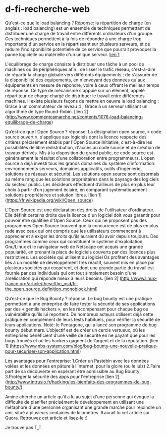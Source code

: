 # d-fi-recherche-web
Qu'est-ce que le load balancing ?
Réponse: la répartition de charge (en anglais : load balancing) est un ensemble de techniques permettant de distribuer une charge de travail entre différents ordinateurs d'un groupe. Ces techniques permettent à la fois de répondre à une charge trop importante d'un service en la répartissant sur plusieurs serveurs, et de réduire l'indisponibilité potentielle de ce service que pourrait provoquer la panne logicielle ou matérielle d'un unique serveur.
[lien 1](https://fr.wikipedia.org/wiki/R%C3%A9partition_de_charge) 

L'équilibrage de charge consiste à distribuer une tâche à un pool de machines ou de périphériques afin :
de lisser le trafic réseau, c'est-à-dire de répartir la charge globale vers différents équipements ;
de s'assurer de la disponibilité des équipements, en n'envoyant des données qu'aux équipements en mesure de répondre, voire à ceux offrant le meilleur temps de réponse.
Ce type de mécanisme s'appuie sur un élément, appelé répartiteur de charge chargé de distribuer le travail entre différentes machines.
Il existe plusieurs façons de mettre en oeuvre le load balancing :
Grâce à un commutateur de niveau 4 ;
Grâce à un serveur utilisant un algorithme de type Round-Robin. 
[lien 2] (http://www.commentcamarche.net/contents/1076-load-balancing-equilibrage-de-charge)



Qu’est-ce que l’Open Source ?
réponse: La désignation open source, « code source ouvert », s'applique aux logiciels dont la licence respecte des critères précisément établis par l'Open Source Initiative, c'est-à-dire les possibilités de libre redistribution, d'accès au code source et de création de travaux dérivés. Mis à la disposition du grand public, ce code source est généralement le résultat d'une collaboration entre programmeurs.
L’open source a déjà investi tous les grands domaines du système d’information: environnements serveurs, domaines applicatifs, outils d’ingénierie, solutions de réseaux et sécurité. Les solutions open source sont désormais au même rang que les solutions propriétaires dans le paysage des logiciels du secteur public. Les décideurs effectuent d’ailleurs de plus en plus leur choix à partir d’un jugement éclairé, en comparant systématiquement solutions propriétaires et solution libres.
[lien 1] (https://fr.wikipedia.org/wiki/Open_source)

L'Open Source est une déclaration des droits de l'utilisateur d'ordinateur. Elle définit certains droits que la licence d'un logiciel doit vous garantir pour pouvoir être qualifiée d'Open Source. Ceux qui ne proposent pas des programmes Open Source trouvent que la concurrence est de plus en plus rude avec ceux qui ont compris que les utilisateurs commencent à apprécier et à exiger les droits qu'ils auraient dû avoir depuis toujours. Des programmes comme ceux qui constituent le système d'exploitation Gnu/Linux et le navigateur web de Netscape ont acquis une grande popularité, en prenant la place de logiciels couverts par des licences plus restrictives. Les sociétés qui utilisent du logiciel Os profitent des avantages liés à un modèle de développement très réactif, souvent mis en place par plusieurs sociétés qui coopèrent, et dont une grande partie du travail est fournie par des individuels qui ont tout simplement besoin d'une amélioration qui réponde mieux à leurs besoins.
[lien 2] (http://www.linux-france.org/article/these/the_osd/fr-the_open_source_definition_monoblock.html)



Qu’est-ce que le Bug Bounty ?
réponse: Le bug bounty est une pratique permettant à une entreprise de faire tester la sécurité de ses applications par des « gentils hackers », en les récompensant pour chaque bug ou vulnérabilité qu’ils lui reportent. De nombreux acteurs utilisent déjà cette pratique en complément de leurs tests habituels, pour vérifier la sécurité de leurs applications. Noté: le Pentagone, qui a lancé son programme de bug bounty début mars.
L’objectif est de créer un cercle vertueux, où les entreprises bénéficient d’une veille de sécurité en ne payant que pour les bugs trouvés et où les hackers gagnent de l’argent et de la réputation.
[lien 1] (https://www.nbs-system.com/blog/bug-bounty-une-nouvelle-pratique-pour-securiser-son-application.html) 

Les avantages pour l'entreprise:
1.Créer un Pastebin avec les données volées et les données en pâture à l’Internet, pour la gloire (ou le lulz)
2.Faire part de sa découverte en espérant être admissible au Bug Bounty
3.Protéger la sécurité des apps pour l'entreprise
[lien 2] (http://www.intrusio.fr/hacking/les-bienfaits-des-programmes-de-bug-bounty/)



Amine cherche un article qu'il a lu au sujet d'une personne qui évoque la difficulté de planifier précisément le développement en utilisant une métaphore d'une personne organisant une grande marche pour rejoindre un ami, situé à plusieurs centaines de kilomètres. Il aurait lu cet article sur Quora. Retrouvez cet article et lisez-le :)

Je trouve pas T_T







